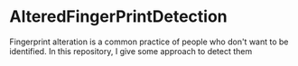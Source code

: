 # AlteredFingerPrintDetection
Fingerprint alteration is a common practice of people who don't want to be identified. In this repository, I give some approach to detect them
